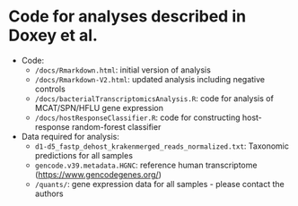 # Code for analyses described in Doxey et al.

* Code:
  -  `/docs/Rmarkdown.html`: initial version of analysis
  -  `/docs/Rmarkdown-V2.html`: updated analysis including negative controls
  -  `/docs/bacterialTranscriptomicsAnalysis.R`: code for analysis of MCAT/SPN/HFLU gene expression
  -  `/docs/hostResponseClassifier.R`: code for constructing host-response random-forest classifier
* Data required for analysis:
  - `d1-d5_fastp_dehost_krakenmerged_reads_normalized.txt`:  Taxonomic predictions for all samples
  - `gencode.v39.metadata.HGNC`: reference human transcriptome (https://www.gencodegenes.org/)
  - `/quants/`: gene expression data for all samples - please contact the authors
